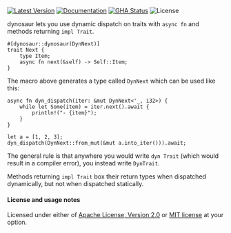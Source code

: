 [![Latest Version]][crates.io] [![Documentation]][docs.rs] [![GHA Status]][GitHub Actions] ![License]

dynosaur lets you use dynamic dispatch on traits with `async fn` and
methods returning `impl Trait`.

```rust,ignore
#[dynosaur::dynosaur(DynNext)]
trait Next {
    type Item;
    async fn next(&self) -> Self::Item;
}
```

The macro above generates a type called `DynNext` which can be used like this:

```rust,ignore
async fn dyn_dispatch(iter: &mut DynNext<'_, i32>) {
    while let Some(item) = iter.next().await {
        println!("- {item}");
    }
}

let a = [1, 2, 3];
dyn_dispatch(DynNext::from_mut(&mut a.into_iter())).await;
```

The general rule is that anywhere you would write `dyn Trait` (which would
result in a compiler error), you instead write `DynTrait`.

Methods returning `impl Trait` box their return types when dispatched
dynamically, but not when dispatched statically.

#### License and usage notes

Licensed under either of [Apache License, Version 2.0](LICENSE-APACHE) or
[MIT license](LICENSE-MIT) at your option.

[GitHub Actions]: https://github.com/spastorino/dynosaur/actions
[GHA Status]: https://github.com/spastorino/dynosaur/actions/workflows/rust.yml/badge.svg
[crates.io]: https://crates.io/crates/dynosaur
[Latest Version]: https://img.shields.io/crates/v/dynosaur.svg
[Documentation]: https://img.shields.io/docsrs/dynosaur
[docs.rs]: https://docs.rs/dynosaur
[License]: https://img.shields.io/crates/l/dynosaur.svg
